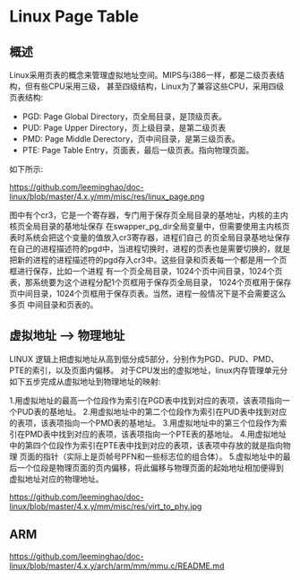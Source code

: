 Linux Page Table
========================================

概述
----------------------------------------

Linux采用页表的概念来管理虚拟地址空间。MIPS与i386一样，都是二级页表结构，但有些CPU采用三级，
甚至四级结构，Linux为了兼容这些CPU，采用四级页表结构:

* PGD: Page Global Directory，页全局目录，是顶级页表。
* PUD: Page Upper Directory，页上级目录，是第二级页表
* PMD: Page Middle Derectory，页中间目录，是第三级页表。
* PTE: Page Table Entry，页面表，最后一级页表。指向物理页面。

如下所示:

https://github.com/leeminghao/doc-linux/blob/master/4.x.y/mm/misc/res/linux_page.png

图中有个cr3，它是一个寄存器，专门用于保存页全局目录的基地址，内核的主内核页全局目录的基地址保存
在swapper_pg_dir全局变量中，但需要使用主内核页表时系统会把这个变量的值放入cr3寄存器，进程们自己
的页全局目录基地址保存在自己的进程描述符的pgd中，当进程切换时，进程的页表也是需要切换的，就是
把新的进程的进程描述符的pgd存入cr3中。这些目录和页表每一个都是用一个页框进行保存，比如一个进程
有一个页全局目录，1024个页中间目录，1024个页表，那系统要为这个进程分配1个页框用于保存页全局目录，
1024个页框用于保存页中间目录，1024个页框用于保存页表。当然，进程一般情况下是不会需要这么多页
中间目录和页表的。

虚拟地址 --> 物理地址
----------------------------------------

LINUX 逻辑上把虚拟地址从高到低分成5部分，分别作为PGD、PUD、PMD、PTE的索引，以及页面内偏移。
对于CPU发出的虚拟地址，linux内存管理单元分如下五步完成从虚拟地址到物理地址的映射:

1.用虚拟地址的最高一个位段作为索引在PGD表中找到对应的表项，该表项指向一个PUD表的基地址。
2.用虚拟地址中的第二个位段作为索引在PUD表中找到对应的表项，该表项指向一个PMD表的基地址。
3.用虚拟地址中的第三个位段作为索引在PMD表中找到对应的表项，该表项指向一个PTE表的基地址。
4.用虚拟地址中的第四个位段作为索引在PTE表中找到对应的表项，该表项中存放的就是指向物理
  页面的指针（实际上是页帧号PFN和一些标志位的组合体）。
5.虚拟地址中的最后一个位段是物理页面的页内偏移，将此偏移与物理页面的起始地址相加便得到
  虚拟地址对应的物理地址。

https://github.com/leeminghao/doc-linux/blob/master/4.x.y/mm/misc/res/virt_to_phy.jpg

ARM
----------------------------------------

https://github.com/leeminghao/doc-linux/blob/master/4.x.y/arch/arm/mm/mmu.c/README.md
